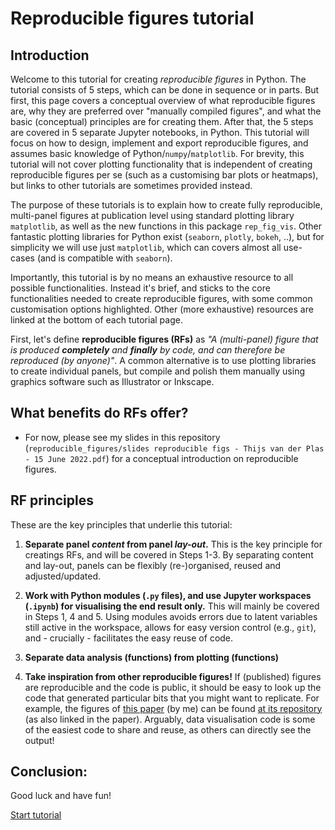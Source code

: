# Reproducible figures tutorial

## Introduction

Welcome to this tutorial for creating _reproducible figures_ in Python. The tutorial consists of 5 steps, which can be done in sequence or in parts. But first, this page covers a conceptual overview of what reproducible figures are, why they are preferred over "manually compiled figures", and what the basic (conceptual) principles are for creating them. After that, the 5 steps are covered in 5 separate Jupyter notebooks, in Python. This tutorial will focus on how to design, implement and export reproducible figures, and assumes basic knowledge of Python/`numpy`/`matplotlib`. For brevity, this tutorial will not cover plotting functionality that is independent of creating reproducible figures per se (such as a customising bar plots or heatmaps), but links to other tutorials are sometimes provided instead. 

The purpose of these tutorials is to explain how to create fully reproducible, multi-panel figures at publication level using standard plotting library `matplotlib`, as well as the new functions in this package `rep_fig_vis`. Other fantastic plotting libraries for Python exist (`seaborn`, `plotly`, `bokeh`, ..), but for simplicity we will use just `matplotlib`, which can covers almost all use-cases (and is compatible with `seaborn`). 

Importantly, this tutorial is by no means an exhaustive resource to all possible functionalities. Instead it's brief, and sticks to the core functionalities needed to create reproducible figures, with some common customisation options highlighted. Other (more exhaustive) resources are linked at the bottom of each tutorial page.

First, let's define __reproducible figures (RFs)__ as _"A (multi-panel) figure that is produced __completely__ and __finally__ by code, and can therefore be reproduced (by anyone)"_. A common alternative is to use plotting libraries to create individual panels, but compile and polish them manually using graphics software such as Illustrator or Inkscape. 

## What benefits do RFs offer?
- For now, please see my slides in this repository (`reproducible_figures/slides reproducible figs - Thijs van der Plas - 15 June 2022.pdf`) for a conceptual introduction on reproducible figures. 


## RF principles
These are the key principles that underlie this tutorial:
1. **Separate panel _content_ from panel _lay-out_.**
This is the key principle for creatings RFs, and will be covered in Steps 1-3. By separating content and lay-out, panels can be flexibly (re-)organised, reused and adjusted/updated. 

2. **Work with Python modules (`.py` files), and use Jupyter workspaces (`.ipynb`) for visualising the end result only.** 
This will mainly be covered in Steps 1, 4 and 5. Using modules avoids errors due to latent variables still active in the workspace, allows for easy version control (e.g., `git`), and - crucially - facilitates the easy reuse of code.

3. **Separate data analysis (functions) from plotting (functions)**

4. **Take inspiration from other reproducible figures!**
If (published) figures are reproducible and the code is public, it should be easy to look up the code that generated particular bits that you might want to replicate. For example, the figures of [this paper](https://proceedings.mlr.press/v199/plas22a/plas22a.pdf) (by me) can be found [at its repository](https://github.com/vdplasthijs/eavesdropping/blob/master/Figure%20generation%20notebook.ipynb) (as also linked in the paper). Arguably, data visualisation code is some of the easiest code to share and reuse, as others can directly see the output!

## Conclusion:
Good luck and have fun!

[Start tutorial](https://github.com/vdplasthijs/reproducible_figures/blob/main/tutorial/RF1:%20Preparing%20individual%20panels.ipynb)